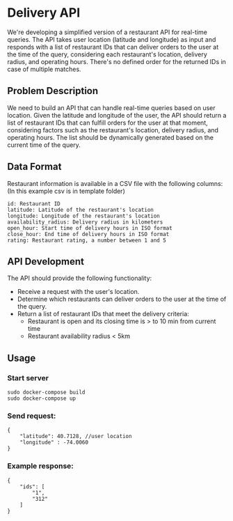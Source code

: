# Delivery API
We're developing a simplified version of a restaurant API for real-time queries. The API takes user location (latitude and longitude) as input and responds with a list of restaurant IDs that can deliver orders to the user at the time of the query, considering each restaurant's location, delivery radius, and operating hours. There's no defined order for the returned IDs in case of multiple matches.

## Problem Description
We need to build an API that can handle real-time queries based on user location. Given the latitude and longitude of the user, the API should return a list of restaurant IDs that can fulfill orders for the user at that moment, considering factors such as the restaurant's location, delivery radius, and operating hours. The list should be dynamically generated based on the current time of the query.

## Data Format
Restaurant information is available in a CSV file with the following columns: (In this example csv is in template folder)

```code
id: Restaurant ID
latitude: Latitude of the restaurant's location
longitude: Longitude of the restaurant's location
availability_radius: Delivery radius in kilometers
open_hour: Start time of delivery hours in ISO format
close_hour: End time of delivery hours in ISO format
rating: Restaurant rating, a number between 1 and 5
```

## API Development
The API should provide the following functionality:

- Receive a request with the user's location.
- Determine which restaurants can deliver orders to the user at the time of the query.
- Return a list of restaurant IDs that meet the delivery criteria:
  * Restaurant is open and its closing time is > to 10 min from current time
  * Restaurant availability radius < 5km

## Usage

### Start server

```code
sudo docker-compose build 
sudo docker-compose up
```

### Send request: 
```code
{
    "latitude": 40.7128, //user location
    "longitude" : -74.0060
}
```

### Example response:
```code
{
    "ids": [
        "1", 
        "312"
    ]
}
```
